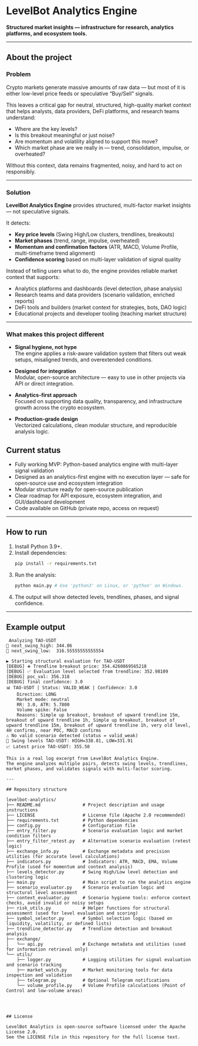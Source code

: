 # LevelBot Analytics Engine

**Structured market insights — infrastructure for research, analytics platforms, and ecosystem tools.**

---

## About the project

### Problem

Crypto markets generate massive amounts of raw data — but most of it is either low-level price feeds or speculative “Buy/Sell” signals.

This leaves a critical gap for neutral, structured, high-quality market context that helps analysts, data providers, DeFi platforms, and research teams understand:

- Where are the key levels?  
- Is this breakout meaningful or just noise?  
- Are momentum and volatility aligned to support this move?  
- Which market phase are we really in — trend, consolidation, impulse, or overheated?

Without this context, data remains fragmented, noisy, and hard to act on responsibly.

---

### Solution

**LevelBot Analytics Engine** provides structured, multi-factor market insights — not speculative signals.

It detects:

- **Key price levels** (Swing High/Low clusters, trendlines, breakouts)  
- **Market phases** (trend, range, impulse, overheated)  
- **Momentum and confirmation factors** (ATR, MACD, Volume Profile, multi-timeframe trend alignment)  
- **Confidence scoring** based on multi-layer validation of signal quality  

Instead of telling users what to do, the engine provides reliable market context that supports:

- Analytics platforms and dashboards (level detection, phase analysis)  
- Research teams and data providers (scenario validation, enriched reports)  
- DeFi tools and builders (market context for strategies, bots, DAO logic)  
- Educational projects and developer tooling (teaching market structure)

---

### What makes this project different

- **Signal hygiene, not hype**  
  The engine applies a risk-aware validation system that filters out weak setups, misaligned trends, and overextended conditions.

- **Designed for integration**  
  Modular, open-source architecture — easy to use in other projects via API or direct integration.

- **Analytics-first approach**  
  Focused on supporting data quality, transparency, and infrastructure growth across the crypto ecosystem.

- **Production-grade design**  
  Vectorized calculations, clean modular structure, and reproducible analysis logic.

## Current status

- Fully working MVP: Python-based analytics engine with multi-layer signal validation  
- Designed as an analytics-first engine with no execution layer — safe for open-source use and ecosystem integration  
- Modular structure ready for open-source publication  
- Clear roadmap for API exposure, ecosystem integration, and GUI/dashboard development  
- Code available on GitHub (private repo, access on request)

---

## How to run

1. Install Python 3.9+.
2. Install dependencies:
   ```bash
   pip install -r requirements.txt
   ```
3. Run the analysis:
   ```bash
   python main.py # Use 'python3' on Linux, or 'python' on Windows.
   ```
4. The output will show detected levels, trendlines, phases, and signal confidence.

---

## Example output

```
 Analyzing TAO-USDT
🧭 next_swing_high: 344.86
🧭 next_swing_low:  316.55555555555554

▶️ Starting structural evaluation for TAO-USDT
[DEBUG] ➕ Trendline breakout price: 354.4260869565218
[DEBUG] ✅ Evaluation level selected from trendline: 352.98109
[DEBUG] poc_val: 356.318
[DEBUG] final confidence: 3.0
📊 TAO-USDT | Status: VALID_WEAK | Confidence: 3.0
    Direction: LONG
    Market mode: neutral
    RR: 3.0, ATR: 5.7800
    Volume spike: False
    Reasons: Simple up breakout, breakout of upward trendline 15m, breakout of upward trendline 1h, Simple up breakout, breakout of upward trendline 15m, breakout of upward trendline 1h, very old level, 4H confirms, near POC, MACD confirms
⚠️ No valid scenario detected (status = valid_weak)
🎯 Swing levels TAO-USDT: HIGH=338.81, LOW=331.91
📈 Latest price TAO-USDT: 355.50

This is a real log excerpt from LevelBot Analytics Engine.  
The engine analyzes multiple pairs, detects swing levels, trendlines, market phases, and validates signals with multi-factor scoring.

---

## Repository structure

levelbot-analytics/
├── README.md                # Project description and usage instructions
├── LICENSE                  # License file (Apache 2.0 recommended)
├── requirements.txt         # Python dependencies
├── config.py                # Configuration file
├── entry_filter.py          # Scenario evaluation logic and market condition filters
├── entry_filter_retest.py   # Alternative scenario evaluation (retest logic)
├── exchange_info.py         # Exchange metadata and precision utilities (for accurate level calculations)
├── indicators.py            # Indicators: ATR, MACD, EMA, Volume Profile (used for momentum and context analysis)
├── levels_detector.py       # Swing High/Low level detection and clustering logic
├── main.py                  # Main script to run the analytics engine
├── scenario_evaluator.py    # Scenario evaluation logic and structural level assessment
├── context_evaluator.py     # Scenario hygiene tools: enforce context checks, avoid invalid or noisy setups
├── risk_utils.py            # Helper functions for structural assessment (used for level evaluation and scoring)
├── symbol_selector.py       # Symbol selection logic (based on liquidity, volatility, or defined lists)
├── trendline_detector.py    # Trendline detection and breakout analysis
├── exchange/
│   └── api.py               # Exchange metadata and utilities (used for information retrieval only)
└── utils/
    ├── logger.py            # Logging utilities for signal evaluation and scenario tracking
    ├── market_watch.py      # Market monitoring tools for data inspection and validation
    ├── telegram.py          # Optional Telegram notifications 
    └── volume_profile.py    # Volume Profile calculations (Point of Control and low-volume areas)




## License

LevelBot Analytics is open-source software licensed under the Apache License 2.0.  
See the LICENSE file in this repository for the full license text.

